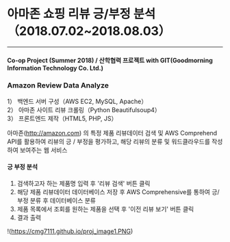 # 아마존 쇼핑 리뷰 긍/부정 분석 （2018.07.02~2018.08.03）
* * *
#### Co-op Project (Summer 2018) / 산학협력 프로젝트 with GIT(Goodmorning Information Technology Co. Ltd.)

### Amazon Review Data Analyze  
1） 백엔드 서버 구성（AWS EC2, MySQL, Apache）  
2） 아마존 사이트 리뷰 크롤링（Python Beautifulsoup4）  
3） 프론트엔드 제작（HTML5, PHP, JS）  

아마존(http://amazon.com) 의 특정 제품 리뷰데이터 검색 및 AWS Comprehend API를 활용하여 리뷰의 긍 / 부정을 평가하고, 해당 리뷰의 분류 및 워드클라우드를 작성하여 보여주는 웹 서비스

#### 긍 부정 분석
1) 검색하고자 하는 제품명 입력 후 '리뷰 검색' 버튼 클릭
2) 해당 제품 리뷰데이터 데이터베이스 저장 후 AWS Comprehensive를 통하여 긍/부정 분류 후 데이터베이스 분류
3) 제품 목록에서 조회를 원하는 제품을 선택 후 '이전 리뷰 보기' 버튼 클릭
4) 결과 출력

!(https://cmg7111.github.io/proj_image1.PNG)
